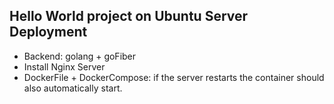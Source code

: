 ## Hello World project on Ubuntu Server Deployment
- Backend: golang + goFiber
- Install Nginx Server
- DockerFile + DockerCompose: if the server restarts the container should also automatically start.


